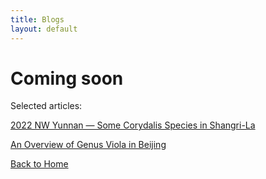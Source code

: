 ```yaml
---
title: Blogs
layout: default
---
```


# Coming soon

Selected articles: 

[2022 NW Yunnan — Some Corydalis Species in Shangri-La](https://mp.weixin.qq.com/s?__biz=MzUwOTg3Mzc0Mg==&mid=2247484924&idx=1&sn=bdc66f2a6ca2690f99b3d9db98508e8e&chksm=f90adeddce7d57cb746afbb29773f2925b1105975d7a55c15406076c3a79f18b5a58b1ea4423&token=1048177470&lang=zh_CN#rd)

[An Overview of Genus Viola in Beijing](https://mp.weixin.qq.com/s?__biz=MzUwOTg3Mzc0Mg==&mid=2247484721&idx=1&sn=df8e94f005aeaa517d167577f30e7a6b&chksm=f90ade10ce7d570659f7687ba167d6d1debbe45c20472db255f7e910935435df0e393235ac25&token=1048177470&lang=zh_CN#rd)

[Back to Home](/)
